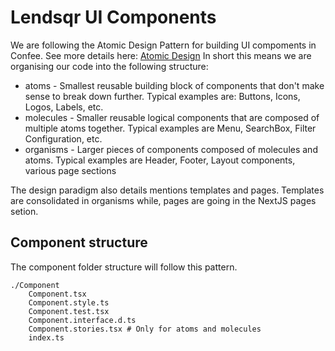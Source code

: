 # Lendsqr UI Components

We are following the Atomic Design Pattern for building UI compoments in Confee. See more details here: [Atomic Design](https://atomicdesign.bradfrost.com/chapter-2/)
In short this means we are organising our code into the following structure:

- atoms - Smallest reusable building block of components that don't make sense to break down further. Typical examples are: Buttons, Icons, Logos, Labels, etc.
- molecules - Smaller reusable logical components that are composed of multiple atoms together. Typical examples are Menu, SearchBox, Filter Configuration, etc.
- organisms - Larger pieces of components composed of molecules and atoms. Typical examples are Header, Footer, Layout components, various page sections

The design paradigm also details mentions templates and pages. Templates are consolidated in organisms while, pages are going in the NextJS pages setion.

## Component structure

The component folder structure will follow this pattern.

```
./Component
    Component.tsx
    Component.style.ts
    Component.test.tsx
    Component.interface.d.ts
    Component.stories.tsx # Only for atoms and molecules
    index.ts
```
